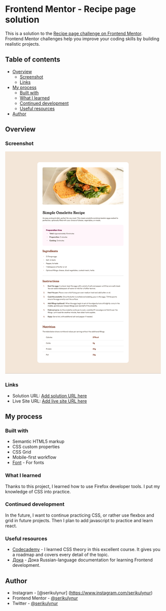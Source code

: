 # Frontend Mentor - Recipe page solution

This is a solution to the [Recipe page challenge on Frontend Mentor](https://www.frontendmentor.io/challenges/recipe-page-KiTsR8QQKm). Frontend Mentor challenges help you improve your coding skills by building realistic projects. 

## Table of contents

- [Overview](#overview)
  - [Screenshot](#screenshot)
  - [Links](#links)
- [My process](#my-process)
  - [Built with](#built-with)
  - [What I learned](#what-i-learned)
  - [Continued development](#continued-development)
  - [Useful resources](#useful-resources)
- [Author](#author)

## Overview

### Screenshot

![](./main-page-recipe.png)

### Links

- Solution URL: [Add solution URL here](https://your-solution-url.com)
- Live Site URL: [Add live site URL here](https://your-live-site-url.com)

## My process

### Built with

- Semantic HTML5 markup
- CSS custom properties
- CSS Grid
- Mobile-first workflow
- [Font](https://fonts.google.com) - For fonts

### What I learned

Thanks to this project, I learned how to use Firefox developer tools. I put my knowledge of CSS into practice.

### Continued development

In the future, I want to continue practicing CSS, or rather use flexbox and grid in future projects. Then I plan to add javascript to practice and learn react.

### Useful resources

- [Codecademy](https://www.codecademy.com) - I learned CSS theory in this excellent course. It gives you a roadmap and covers every detail of the topic.
- [Дока](https://doka.guide) - Дока Russian-language documentation for learning Frontend development.

## Author
- Instagram - [@serikulynur] (https://www.instagram.com/serikulynur)
- Frontend Mentor - [@serikulynur](https://www.frontendmentor.io/profile/serikulynur)
- Twitter - [@serikulynur](https://www.twitter.com/serikulynur)